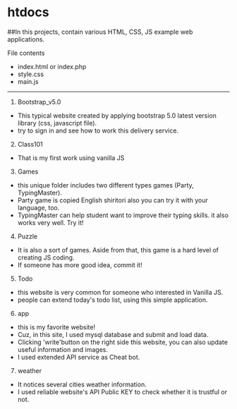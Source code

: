 # htdocs

##In this projects, contain various HTML, CSS, JS example web applications.

File contents
- index.html or index.php
- style.css
- main.js

--------------------------------------

1. Bootstrap_v5.0
  + This typical website created by applying bootstrap 5.0 latest version library (css, javascript file).
  + try to sign in and see how to work this delivery service.

2. Class101
  + That is my first work using vanilla JS

3. Games
  + this unique folder includes two different types games (Party, TypingMaster).
  + Party game is copied English shiritori also you can try it with your language, too.
  + TypingMaster can help student want to improve their typing skills. it also works very well. Try it!
  
4. Puzzle
  + It is also a sort of games. Aside from that, this game is a hard level of creating JS coding.
  + If someone has more good idea, commit it!
  
5. Todo
  + this website is very common for someone who interested in Vanilla JS.
  + people can extend today's todo list, using this simple application.
  
6. app
  + this is my favorite website! 
  + Cuz, in this site, I used mysql database and submit and load data.
  + Clicking 'write'button on the right side this website, you can also update useful information and images.
  + I used extended API service as Cheat bot.
  
7. weather
  + It notices several cities weather information.
  + I used reliable website's API Public KEY to check whether it is trustful or not. 
